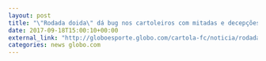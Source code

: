 ```yaml
---
layout: post
title: "\"Rodada doida\" dá bug nos cartoleiros com mitadas e decepções difíceis de explicar"
date: 2017-09-18T15:00:10+00:00
external_link: "http://globoesporte.globo.com/cartola-fc/noticia/rodada-doida-da-bug-nos-cartoleiros-com-mitadas-e-decepcoes-dificeis-de-explicar.ghtml"
categories: news globo.com
---
```


